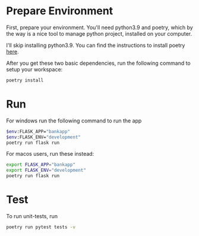 # Prepare Environment

First, prepare your environment. You'll need python3.9 and poetry, which by the way is a 
nice tool to manage python project, installed on your computer.

I'll skip installing python3.9. You can find the instructions to install poetry [here].

[here]: https://pypi.org/project/poetry/#Installation

After you get these two basic dependencies, run the following command
to setup your workspace:

```bash
poetry install
```

# Run

For windows run the following command to run the app
```bash
$env:FLASK_APP="bankapp"
$env:FLASK_ENV="development"
poetry run flask run
```

For macos users, run these instead:
```bash
export FLASK_APP="bankapp"
export FLASK_ENV="development"
poetry run flask run
```

# Test
To run unit-tests, run
```bash
poetry run pytest tests -v
```
